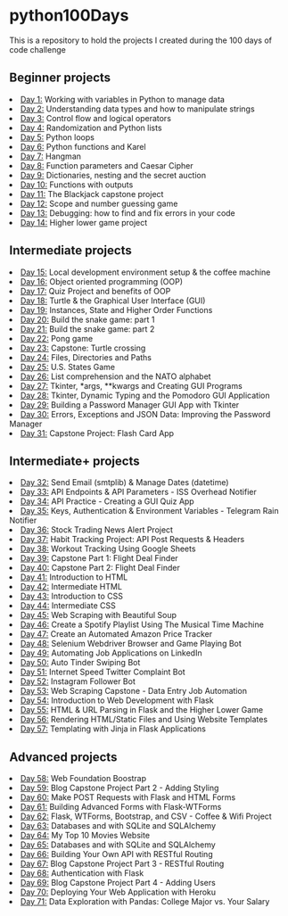 # python100Days
This is a repository to hold the projects I created during the 100 days of code challenge
<h2> Beginner projects </h2>
<li><a href="https://github.com/NicholeW-tech/python100Days/tree/main/day001">Day 1:</a> Working with variables in Python to manage data </li>
<li><a href="https://github.com/NicholeW-tech/python100Days/tree/main/day002">Day 2:</a> Understanding data types and how to manipulate strings</li>
<li><a href="https://github.com/NicholeW-tech/python100Days/tree/main/day003">Day 3:</a> Control flow and logical operators</li>
<li><a href="https://github.com/NicholeW-tech/python100Days/tree/main/day004">Day 4:</a> Randomization and Python lists</li>
<li><a href="https://github.com/NicholeW-tech/python100Days/tree/main/day005">Day 5:</a> Python loops</li>
<li><a href="https://github.com/NicholeW-tech/python100Days/tree/main/day006">Day 6:</a> Python functions and Karel</li>
<li><a href="https://github.com/NicholeW-tech/python100Days/tree/main/day007">Day 7:</a> Hangman</li>
<li><a href="https://github.com/NicholeW-tech/python100Days/tree/main/day008">Day 8:</a> Function parameters and Caesar Cipher </li>
<li><a href="https://github.com/NicholeW-tech/python100Days/tree/main/day009">Day 9:</a> Dictionaries, nesting and the secret auction</li>
<li><a href="https://github.com/NicholeW-tech/python100Days/tree/main/day010">Day 10:</a> Functions with outputs</li>
<li><a href="https://github.com/NicholeW-tech/python100Days/tree/main/day011">Day 11:</a> The Blackjack capstone project</li>
<li><a href="https://github.com/NicholeW-tech/python100Days/tree/main/day012">Day 12:</a> Scope and number guessing game</li>
<li><a href="https://github.com/NicholeW-tech/python100Days/tree/main/day013">Day 13:</a> Debugging: how to find and fix errors in your code</li>
<li><a href="https://github.com/NicholeW-tech/python100Days/tree/main/day014">Day 14:</a> Higher lower game project</li>
<h2> Intermediate projects </h2>
<li><a href="https://github.com/NicholeW-tech/python100Days/tree/main/day015">Day 15:</a> Local development environment setup & the coffee machine</li>
<li><a href="https://github.com/NicholeW-tech/python100Days/tree/main/day016">Day 16:</a> Object oriented programming (OOP)</li>
<li><a href="https://github.com/NicholeW-tech/python100Days/tree/main/day017">Day 17:</a> Quiz Project and benefits of OOP</li>
<li><a href="https://github.com/NicholeW-tech/python100Days/tree/main/day018">Day 18:</a> Turtle & the Graphical User Interface (GUI)</li>
<li><a href="https://github.com/NicholeW-tech/python100Days/tree/main/day019">Day 19:</a> Instances, State and Higher Order Functions</li>
<li><a href="https://github.com/NicholeW-tech/python100Days/tree/main/day020">Day 20:</a> Build the snake game: part 1</li>
<li><a href="https://github.com/NicholeW-tech/python100Days/tree/main/day021">Day 21:</a> Build the snake game: part 2</li>
<li><a href="https://github.com/NicholeW-tech/python100Days/tree/main/day022">Day 22:</a> Pong game</li>
<li><a href="https://github.com/NicholeW-tech/python100Days/tree/main/day023">Day 23:</a> Capstone: Turtle crossing</li>
<li><a href="https://github.com/NicholeW-tech/python100Days/tree/main/day024">Day 24:</a> Files, Directories and Paths</li>
<li><a href="https://github.com/NicholeW-tech/python100Days/tree/main/day025">Day 25:</a> U.S. States Game</li>
<li><a href="https://github.com/NicholeW-tech/python100Days/tree/main/day026">Day 26:</a> List comprehension and the NATO alphabet</li>
<li><a href="https://github.com/NicholeW-tech/python100Days/tree/main/day027">Day 27:</a> Tkinter, *args, **kwargs and Creating GUI Programs</li>
<li><a href="https://github.com/NicholeW-tech/python100Days/tree/main/day028">Day 28:</a> Tkinter, Dynamic Typing and the Pomodoro GUI Application</li>
<li><a href="https://github.com/NicholeW-tech/python100Days/tree/main/day029">Day 29:</a> Building a Password Manager GUI App with Tkinter</li>
<li><a href="https://github.com/NicholeW-tech/python100Days/tree/main/day030">Day 30:</a> Errors, Exceptions and JSON Data: Improving the Password Manager</li>
<li><a href="https://github.com/NicholeW-tech/python100Days/tree/main/day031">Day 31:</a> Capstone Project: Flash Card App</li>
<h2> Intermediate+ projects </h2>
<li><a href="https://github.com/NicholeW-tech/python100Days/tree/main/day032">Day 32:</a> Send Email (smtplib) & Manage Dates (datetime)</li>
<li><a href="https://github.com/NicholeW-tech/python100Days/tree/main/day033">Day 33:</a> API Endpoints & API Parameters - ISS Overhead Notifier</li>
<li><a href="https://github.com/NicholeW-tech/python100Days/tree/main/day034">Day 34:</a> API Practice - Creating a GUI Quiz App</li>
<li><a href="https://github.com/NicholeW-tech/python100Days/tree/main/day035">Day 35:</a> Keys, Authentication & Environment Variables - Telegram Rain Notifier</li>
<li><a href="https://github.com/NicholeW-tech/python100Days/tree/main/day036">Day 36:</a> Stock Trading News Alert Project</li>
<li><a href="https://github.com/NicholeW-tech/python100Days/tree/main/day037">Day 37:</a> Habit Tracking Project: API Post Requests & Headers</li>
<li><a href="https://github.com/NicholeW-tech/python100Days/tree/main/day038">Day 38:</a> Workout Tracking Using Google Sheets</li>
<li><a href="https://github.com/NicholeW-tech/python100Days/tree/main/day039">Day 39:</a> Capstone Part 1: Flight Deal Finder</li>
<li><a href="https://github.com/NicholeW-tech/python100Days/tree/main/day040">Day 40:</a> Capstone Part 2: Flight Deal Finder</li>
<li><a href="https://github.com/NicholeW-tech/python100Days/tree/main/day041">Day 41:</a> Introduction to HTML</li>
<li><a href="https://github.com/NicholeW-tech/python100Days/tree/main/day042">Day 42:</a> Intermediate HTML</li>
<li><a href="https://github.com/NicholeW-tech/python100Days/tree/main/day043">Day 43:</a> Introduction to CSS</li>
<li><a href="https://github.com/NicholeW-tech/python100Days/tree/main/day044">Day 44:</a> Intermediate CSS</li>
<li><a href="https://github.com/NicholeW-tech/python100Days/tree/main/day045">Day 45:</a> Web Scraping with Beautiful Soup</li>
<li><a href="https://github.com/NicholeW-tech/python100Days/tree/main/day046">Day 46:</a> Create a Spotify Playlist Using The Musical Time Machine</li>
<li><a href="https://github.com/NicholeW-tech/python100Days/tree/main/day047">Day 47:</a> Create an Automated Amazon Price Tracker</li>
<li><a href="https://github.com/NicholeW-tech/python100Days/tree/main/day048">Day 48:</a> Selenium Webdriver Browser and Game Playing Bot</li>
<li><a href="https://github.com/NicholeW-tech/python100Days/tree/main/day049">Day 49:</a> Automating Job Applications on LinkedIn</li>
<li><a href="https://github.com/NicholeW-tech/python100Days/tree/main/day050">Day 50:</a> Auto Tinder Swiping Bot</li>
<li><a href="https://github.com/NicholeW-tech/python100Days/tree/main/day051">Day 51:</a> Internet Speed Twitter Complaint Bot</li>
<li><a href="https://github.com/NicholeW-tech/python100Days/tree/main/day052">Day 52:</a> Instagram Follower Bot</li>
<li><a href="https://github.com/NicholeW-tech/python100Days/tree/main/day053">Day 53:</a> Web Scraping Capstone - Data Entry Job Automation</li>
<li><a href="https://github.com/NicholeW-tech/python100Days/tree/main/day054">Day 54:</a> Introduction to Web Development with Flask</li>
<li><a href="https://github.com/NicholeW-tech/python100Days/tree/main/day055">Day 55:</a> HTML & URL Parsing in Flask and the Higher Lower Game</li>
<li><a href="https://github.com/NicholeW-tech/python100Days/tree/main/day056">Day 56:</a> Rendering HTML/Static Files and Using Website Templates</li>
<li><a href="https://github.com/NicholeW-tech/python100Days/tree/main/day057">Day 57:</a> Templating with Jinja in Flask Applications</li>
<h2> Advanced projects </h2>
<li><a href="https://github.com/NicholeW-tech/python100Days/tree/main/day058">Day 58:</a> Web Foundation Boostrap</li>
<li><a href="https://github.com/NicholeW-tech/python100Days/tree/main/day059">Day 59:</a> Blog Capstone Project Part 2 - Adding Styling</li>
<li><a href="https://github.com/NicholeW-tech/python100Days/tree/main/day060">Day 60:</a> Make POST Requests with Flask and HTML Forms</li>
<li><a href="https://github.com/NicholeW-tech/python100Days/tree/main/day061">Day 61:</a> Building Advanced Forms with Flask-WTForms</li>
<li><a href="https://github.com/NicholeW-tech/python100Days/tree/main/day062">Day 62:</a> Flask, WTForms, Bootstrap, and CSV - Coffee & Wifi Project</li>
<li><a href="https://github.com/NicholeW-tech/python100Days/tree/main/day063">Day 63:</a> Databases and with SQLite and SQLAlchemy</li>
<li><a href="https://github.com/NicholeW-tech/python100Days/tree/main/day064">Day 64:</a> My Top 10 Movies Website</li>
<li><a href="https://github.com/NicholeW-tech/python100Days/tree/main/day065">Day 65:</a> Databases and with SQLite and SQLAlchemy</li>
<li><a href="https://github.com/NicholeW-tech/python100Days/tree/main/day066">Day 66:</a> Building Your Own API with RESTful Routing</li>
<li><a href="https://github.com/NicholeW-tech/python100Days/tree/main/day067">Day 67:</a> Blog Capstone Project Part 3 - RESTful Routing</li>
<li><a href="https://github.com/NicholeW-tech/python100Days/tree/main/day068">Day 68:</a> Authentication with Flask</li>
<li><a href="https://github.com/NicholeW-tech/python100Days/tree/main/day069">Day 69:</a> Blog Capstone Project Part 4 - Adding Users</li>
<li><a href="https://github.com/NicholeW-tech/python100Days/tree/main/day070">Day 70:</a> Deploying Your Web Application with Heroku</li>
<li><a href="https://github.com/NicholeW-tech/python100Days/tree/main/day071">Day 71:</a> Data Exploration with Pandas: College Major vs. Your Salary</li>

